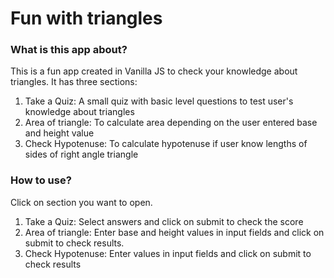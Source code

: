# Fun with triangles

### What is this app about?

This is a fun app created in Vanilla JS to check your knowledge about triangles. It has three sections:
1. Take a Quiz: A small quiz with basic level questions to test user's knowledge about triangles
2. Area of triangle: To calculate area depending on the user entered base and height value
3. Check Hypotenuse: To calculate hypotenuse if user know lengths of sides of right angle triangle

### How to use?

Click on section you want to open. 
1. Take a Quiz: Select answers and click on submit to check the score
2. Area of triangle:  Enter base and height values in input fields and click on submit to check results.
3. Check Hypotenuse: Enter values in input fields and click on submit to check results

